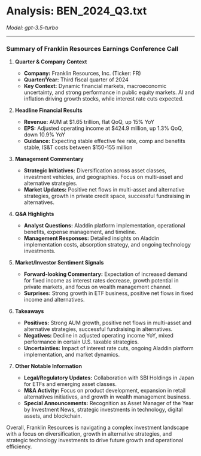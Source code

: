 # Analysis: BEN_2024_Q3.txt

*Model: gpt-3.5-turbo*

---

### Summary of Franklin Resources Earnings Conference Call

1. **Quarter & Company Context**
   - **Company:** Franklin Resources, Inc. (Ticker: FR)
   - **Quarter/Year:** Third fiscal quarter of 2024
   - **Key Context:** Dynamic financial markets, macroeconomic uncertainty, and strong performance in public equity markets. AI and inflation driving growth stocks, while interest rate cuts expected.

2. **Headline Financial Results**
   - **Revenue:** AUM at $1.65 trillion, flat QoQ, up 15% YoY
   - **EPS:** Adjusted operating income at $424.9 million, up 1.3% QoQ, down 10.9% YoY
   - **Guidance:** Expecting stable effective fee rate, comp and benefits stable, IS&T costs between $150-155 million

3. **Management Commentary**
   - **Strategic Initiatives:** Diversification across asset classes, investment vehicles, and geographies. Focus on multi-asset and alternative strategies.
   - **Market Updates:** Positive net flows in multi-asset and alternative strategies, growth in private credit space, successful fundraising in alternatives.

4. **Q&A Highlights**
   - **Analyst Questions:** Aladdin platform implementation, operational benefits, expense management, and timeline.
   - **Management Responses:** Detailed insights on Aladdin implementation costs, absorption strategy, and ongoing technology investments.

5. **Market/Investor Sentiment Signals**
   - **Forward-looking Commentary:** Expectation of increased demand for fixed income as interest rates decrease, growth potential in private markets, and focus on wealth management channel.
   - **Surprises:** Strong growth in ETF business, positive net flows in fixed income and alternatives.

6. **Takeaways**
   - **Positives:** Strong AUM growth, positive net flows in multi-asset and alternative strategies, successful fundraising in alternatives.
   - **Negatives:** Decline in adjusted operating income YoY, mixed performance in certain U.S. taxable strategies.
   - **Uncertainties:** Impact of interest rate cuts, ongoing Aladdin platform implementation, and market dynamics.

7. **Other Notable Information**
   - **Legal/Regulatory Updates:** Collaboration with SBI Holdings in Japan for ETFs and emerging asset classes.
   - **M&A Activity:** Focus on product development, expansion in retail alternatives initiatives, and growth in wealth management business.
   - **Special Announcements:** Recognition as Asset Manager of the Year by Investment News, strategic investments in technology, digital assets, and blockchain.

Overall, Franklin Resources is navigating a complex investment landscape with a focus on diversification, growth in alternative strategies, and strategic technology investments to drive future growth and operational efficiency.